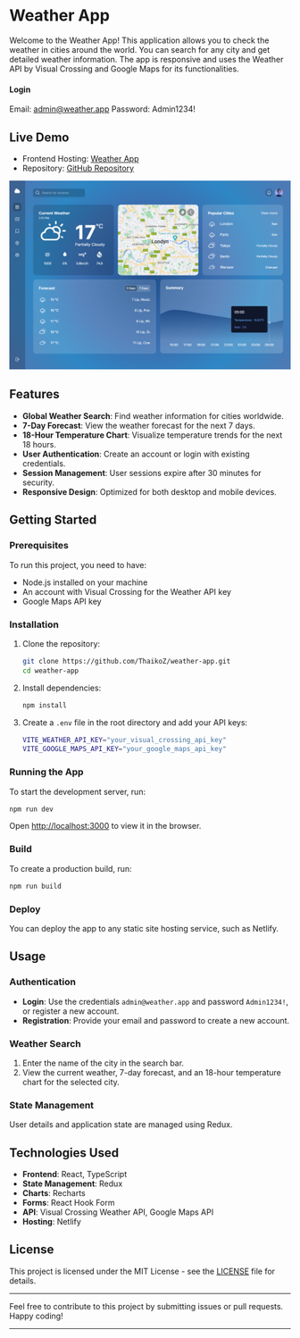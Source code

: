 # Weather App

Welcome to the Weather App! This application allows you to check the weather in cities around the world. You can search for any city and get detailed weather information. The app is responsive and uses the Weather API by Visual Crossing and Google Maps for its functionalities.

#### Login
Email: admin@weather.app
Password: Admin1234!

## Live Demo

- Frontend Hosting: [Weather App](https://weather-app-thaikoz.netlify.app/)
- Repository: [GitHub Repository](https://github.com/ThaikoZ/weather-app)

![Demo Preview](./preview.jpg) <!-- Add the correct path to your demo image -->

## Features

- **Global Weather Search**: Find weather information for cities worldwide.
- **7-Day Forecast**: View the weather forecast for the next 7 days.
- **18-Hour Temperature Chart**: Visualize temperature trends for the next 18 hours.
- **User Authentication**: Create an account or login with existing credentials.
- **Session Management**: User sessions expire after 30 minutes for security.
- **Responsive Design**: Optimized for both desktop and mobile devices.

## Getting Started

### Prerequisites

To run this project, you need to have:

- Node.js installed on your machine
- An account with Visual Crossing for the Weather API key
- Google Maps API key

### Installation

1. Clone the repository:

   ```bash
   git clone https://github.com/ThaikoZ/weather-app.git
   cd weather-app
   ```

2. Install dependencies:

   ```bash
   npm install
   ```

3. Create a `.env` file in the root directory and add your API keys:

   ```bash
   VITE_WEATHER_API_KEY="your_visual_crossing_api_key"
   VITE_GOOGLE_MAPS_API_KEY="your_google_maps_api_key"
   ```

### Running the App

To start the development server, run:

```bash
npm run dev
```

Open [http://localhost:3000](http://localhost:3000) to view it in the browser.

### Build

To create a production build, run:

```bash
npm run build
```

### Deploy

You can deploy the app to any static site hosting service, such as Netlify.

## Usage

### Authentication

- **Login**: Use the credentials `admin@weather.app` and password `Admin1234!`, or register a new account.
- **Registration**: Provide your email and password to create a new account.

### Weather Search

1. Enter the name of the city in the search bar.
2. View the current weather, 7-day forecast, and an 18-hour temperature chart for the selected city.

### State Management

User details and application state are managed using Redux.

## Technologies Used

- **Frontend**: React, TypeScript
- **State Management**: Redux
- **Charts**: Recharts
- **Forms**: React Hook Form
- **API**: Visual Crossing Weather API, Google Maps API
- **Hosting**: Netlify

## License

This project is licensed under the MIT License - see the [LICENSE](LICENSE) file for details.

---

Feel free to contribute to this project by submitting issues or pull requests. Happy coding!

---
